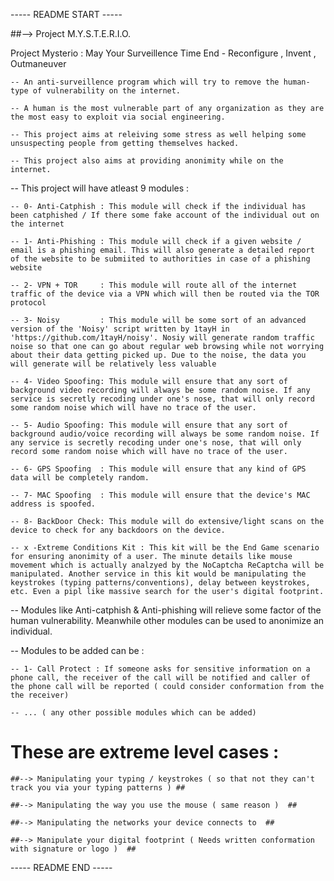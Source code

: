 ----- README START -----


##--> Project M.Y.S.T.E.R.I.O.

Project Mysterio : May Your Surveillence Time End - Reconfigure , Invent , Outmaneuver

    -- An anti-surveillence program which will try to remove the human-type of vulnerability on the internet.

    -- A human is the most vulnerable part of any organization as they are the most easy to exploit via social engineering.

    -- This project aims at releiving some stress as well helping some unsuspecting people from getting themselves hacked.

    -- This project also aims at providing anonimity while on the internet. 


-- This project will have atleast 9 modules :


    -- 0- Anti-Catphish : This module will check if the individual has been catphished / If there some fake account of the individual out on the internet

    -- 1- Anti-Phishing : This module will check if a given website / email is a phishing email. This will also generate a detailed report of the website to be submiited to authorities in case of a phishing website 

    -- 2- VPN + TOR     : This module will route all of the internet traffic of the device via a VPN which will then be routed via the TOR protocol

    -- 3- Noisy         : This module will be some sort of an advanced version of the 'Noisy' script written by 1tayH in 'https://github.com/1tayH/noisy'. Nosiy will generate random traffic noise so that one can go about regular web browsing while not worrying about their data getting picked up. Due to the noise, the data you will generate will be relatively less valuable

    -- 4- Video Spoofing: This module will ensure that any sort of background video recording will always be some random noise. If any service is secretly recoding under one's nose, that will only record some random noise which will have no trace of the user.

    -- 5- Audio Spoofing: This module will ensure that any sort of background audio/voice recording will always be some random noise. If any service is secretly recoding under one's nose, that will only record some random noise which will have no trace of the user.

    -- 6- GPS Spoofing  : This module will ensure that any kind of GPS data will be completely random.

    -- 7- MAC Spoofing  : This module will ensure that the device's MAC address is spoofed.

    -- 8- BackDoor Check: This module will do extensive/light scans on the device to check for any backdoors on the device.

    -- x -Extreme Conditions Kit : This kit will be the End Game scenario for ensuring anonimity of a user. The minute details like mouse movement which is actually analzyed by the NoCaptcha ReCaptcha will be manipulated. Another service in this kit would be manipulating the keystrokes (typing patterns/conventions), delay between keystrokes, etc. Even a pipl like massive search for the user's digital footprint.

-- Modules like Anti-catphish & Anti-phishing will relieve some factor of the human vulnerability. Meanwhile other modules can be used to anonimize an individual.

-- Modules to be added can be : 

    -- 1- Call Protect : If someone asks for sensitive information on a phone call, the receiver of the call will be notified and caller of the phone call will be reported ( could consider conformation from the the receiver)

    -- ... ( any other possible modules which can be added)


#  These are extreme level cases :   #

    ##--> Manipulating your typing / keystrokes ( so that not they can't track you via your typing patterns ) ##

    ##--> Manipulating the way you use the mouse ( same reason )  ##

    ##--> Manipulating the networks your device connects to  ##

    ##--> Manipulate your digital footprint ( Needs written conformation with signature or logo )  ##


----- README END -----
